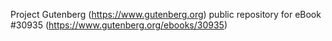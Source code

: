 Project Gutenberg (https://www.gutenberg.org) public repository for eBook #30935 (https://www.gutenberg.org/ebooks/30935)

